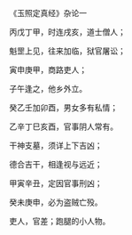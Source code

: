 《玉照定真经》杂论一

丙戊丁甲，时连戌亥，道士僧人；

魁罡上见，往来加临，狱官屠讼；

寅申庚甲，商路吏人；

子午逢之，他乡外立。

癸乙壬加卯酉，男女多有私情；

乙辛丁巳亥酉，官事阴人常有。

干神支墓，须详上下吉凶；

德合吉干，相逢视与远近；

甲寅辛丑，定因官事刑凶；

癸未庚申，必为盗贼亡殁。

吏人，官差；跑腿的小人物。

